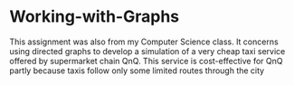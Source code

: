 # Working-with-Graphs
This assignment was also from my Computer Science class. It concerns using directed graphs to develop a simulation of a very cheap taxi service offered  by supermarket chain QnQ. This service is cost-effective for QnQ partly because taxis follow only some  limited routes through the city
